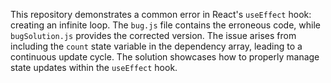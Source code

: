 This repository demonstrates a common error in React's `useEffect` hook: creating an infinite loop. The `bug.js` file contains the erroneous code, while `bugSolution.js` provides the corrected version.  The issue arises from including the `count` state variable in the dependency array, leading to a continuous update cycle. The solution showcases how to properly manage state updates within the `useEffect` hook.